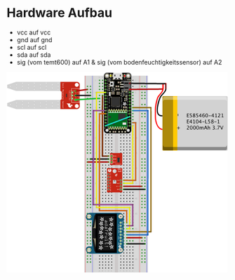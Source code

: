 # Hardware Aufbau

- vcc auf vcc 
- gnd auf gnd  
- scl auf scl  
- sda auf sda  
- sig (vom temt600) auf A1 & sig (vom bodenfeuchtigkeitssensor) auf A2

![Schaubild](/img/hardware.png)
